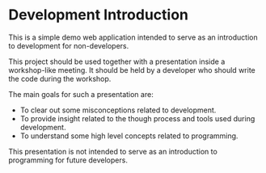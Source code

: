 # Development Introduction
This is a simple demo web application intended to serve as an introduction to development for non-developers.

This project should be used together with a presentation inside a workshop-like meeting. It should be held by a developer who should write the code during the workshop.

The main goals for such a presentation are:

 - To clear out some misconceptions related to development.
 - To provide insight related to the though process and tools used during development.
 - To understand some high level concepts related to programming.
 
 This presentation is not intended to serve as an introduction to programming for future developers.
